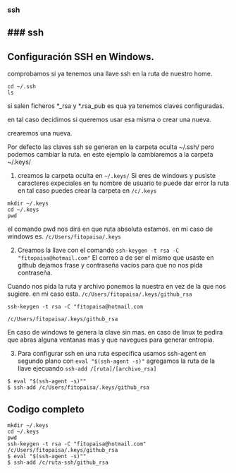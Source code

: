 ### ssh

## ### ssh

## Configuración SSH en Windows. 
comprobamos si ya tenemos una llave ssh en la ruta de nuestro home. 
```
cd ~/.ssh
ls
```
si salen ficheros *_rsa y *.rsa_pub es qua ya tenemos claves configuradas.

en tal caso decidimos si queremos usar esa misma o crear una nueva. 

crearemos una nueva. 

Por defecto las claves ssh se generan en  la carpeta oculta ~/.ssh/ pero podemos cambiar la ruta. 
en este ejemplo la cambiaremos a la carpeta ~/.keys/

1. creamos la carpeta oculta en `~/.keys/` 
Si eres de windows y pusiste caracteres expeciales en tu nombre de usuario te puede dar error la ruta 
en tal caso puedes crear la carpeta en `/c/.keys`
```
mkdir ~/.keys
cd ~/.keys
pwd
```
el comando pwd nos dirá en que ruta absoluta estamos. 
en mi caso de windows es.
`/c/Users/fitopaisa/.keys`

2. Creamos la llave con el comando
`ssh-keygen -t rsa -C "fitopaisa@hotmail.com"`
El correo a de ser el mismo que usaste en github
dejamos frase y contraseña vacíos para que no nos pida contraseña. 

Cuando nos pida la ruta y archivo ponemos la nuestra en vez de la que nos sugiere.
en mi caso esta.
`/c/Users/fitopaisa/.keys/github_rsa`
```
ssh-keygen -t rsa -C "fitopaisa@hotmail.com

/c/Users/fitopaisa/.keys/github_rsa

```
En caso de windows te genera la clave sin mas. 
en caso de linux te pedira que abras alguna ventanas mas y que navegues para generar entropia.

3. Para configurar ssh en una ruta especifica 
usamos ssh-agent en segundo plano con `eval "$(ssh-agent -s)"`
agregamos la ruta de la llave ejecuando `ssh-add /[ruta]/[archivo_rsa]`
```
$ eval "$(ssh-agent -s)""
$ ssh-add /c/Users/fitopaisa/.keys/github_rsa
```

## Codigo completo
```
mkdir ~/.keys
cd ~/.keys
pwd
ssh-keygen -t rsa -C "fitopaisa@hotmail.com"
/c/Users/fitopaisa/.keys/github_rsa
$ eval "$(ssh-agent -s)""
$ ssh-add /c/ruta-ssh/github_rsa

```
